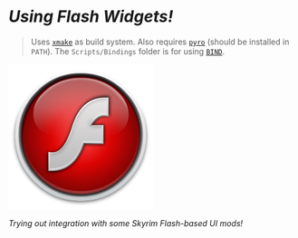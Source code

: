 # _Using Flash Widgets!_

> Uses [`xmake`][] as build system.
> Also requires [`pyro`][] (should be installed in `PATH`).
> The `Scripts/Bindings` folder is for using [`BIND`][].

[`xmake`]: https://xmake.io
[`pyro`]: https://wiki.fireundubh.com/pyro
[`BIND`]: https://github.com/SkyrimScripting/Bind

![Flash Logo](resources/images/flash-logo-256.png)

_Trying out integration with some Skyrim Flash-based UI mods!_
